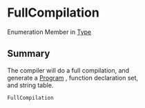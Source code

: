 # FullCompilation

Enumeration Member in [Type](yarn.compiler.compilationjob.type.md)

## Summary

The compiler will do a full compilation, and\
generate a [Program](yarn.program.md) , function declaration set,\
and string table.

```csharp
FullCompilation
```
